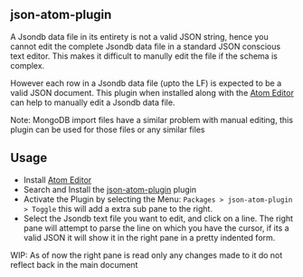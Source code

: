 ## json-atom-plugin

A Jsondb data file in its entirety is not  a valid JSON string, hence you cannot edit the complete Jsondb data file in a standard JSON conscious text editor. This makes it difficult to manully edit the file if the schema is complex.

However each row in a Jsondb data file (upto the LF) is expected to be a valid JSON document. This plugin when installed along with the [Atom Editor](https://atom.io/) can help to manually edit a Jsondb data file.

Note: MongoDB import files have a similar problem with manual editing, this plugin can be used for those files or any similar files

## Usage

- Install [Atom Editor](https://atom.io/)
- Search and Install the [json-atom-plugin](https://atom.io/packages/jsondb-atom-plugin) plugin
- Activate the Plugin by selecting the Menu: ```Packages > json-atom-plugin > Toggle``` this will add a extra sub pane to the right.
- Select the Jsondb text file you want to edit, and click on a line. The right pane will attempt to parse the line on which you have the cursor, if its a valid JSON it will show it in the right pane in a pretty indented form.

WIP: As of now the right pane is read only any changes made to it do not reflect back in the main document
